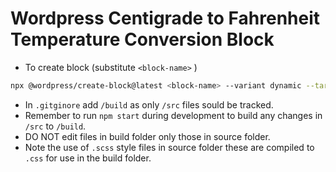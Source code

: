 # Wordpress Centigrade to Fahrenheit Temperature Conversion Block
- To create block (substitute ```<block-name>``` )
```bash
npx @wordpress/create-block@latest <block-name> --variant dynamic --target-dir .
```
- In ```.gitginore``` add ```/build``` as only ```/src``` files sould be tracked.
- Remember to run ```npm start``` during development to build any changes in ```/src``` to ```/build```.
- DO NOT edit files in build folder only those in source folder.
- Note the use of ```.scss``` style files in source folder these are compiled to ```.css``` for use in the build folder.